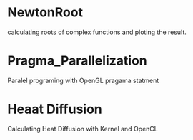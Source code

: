 # NewtonRoot

calculating roots of complex functions and ploting the result.

# Pragma_Parallelization

Paralel programing with OpenGL pragama statment

# Heaat Diffusion

Calculating Heat Diffusion with Kernel and OpenCL

